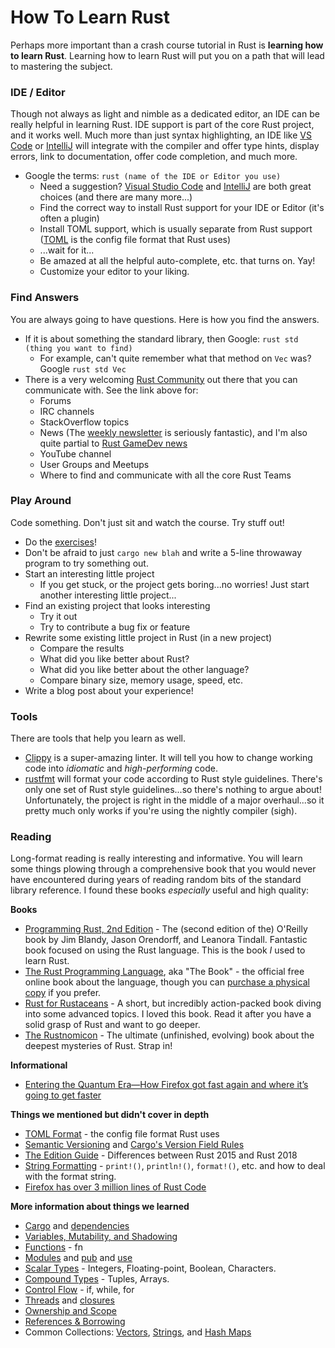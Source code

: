 # How To Learn Rust

Perhaps more important than a crash course tutorial in Rust is **learning how to learn Rust**.  Learning how to learn
Rust will put you on a path that will lead to mastering the subject.

### IDE / Editor

Though not always as light and nimble as a dedicated editor, an IDE can be really helpful in learning Rust.  IDE support is part of the core Rust project, and it works well.  Much more than just syntax highlighting, an IDE like [VS Code] or [IntelliJ] will integrate with the compiler and offer type hints, display errors, link to documentation, offer code completion, and much more.

- Google the terms: `rust (name of the IDE or Editor you use)`
  - Need a suggestion? [Visual Studio Code] and [IntelliJ] are both great choices (and there are many more...)
  - Find the correct way to install Rust support for your IDE or Editor (it's often a plugin)
  - Install TOML support, which is usually separate from Rust support ([TOML](https://github.com/toml-lang/toml)
    is the config file format that Rust uses)
  - ...wait for it...
  - Be amazed at all the helpful auto-complete, etc. that turns on.  Yay!
  - Customize your editor to your liking.

[VS Code]: https://code.visualstudio.com/
[Visual Studio Code]: https://code.visualstudio.com/
[IntelliJ]: https://www.jetbrains.com/idea/


### Find Answers

You are always going to have questions.  Here is how you find the answers.

- If it is about something the standard library, then Google: `rust std (thing you want to find)`
  - For example, can't quite remember what that method on `Vec` was? Google `rust std Vec`
- There is a very welcoming [Rust Community](https://www.rust-lang.org/community) out there that you can
  communicate with.  See the link above for:
  - Forums
  - IRC channels
  - StackOverflow topics
  - News (The [weekly newsletter](https://this-week-in-rust.org/) is seriously fantastic), and I'm also quite partial
    to [Rust GameDev news](https://rust-gamedev.github.io/)
  - YouTube channel
  - User Groups and Meetups
  - Where to find and communicate with all the core Rust Teams

### Play Around

Code something.  Don't just sit and watch the course.  Try stuff out!

- Do the [exercises](https://github.com/1xAhmed/rust_crash_course)!
- Don't be afraid to just `cargo new blah` and write a 5-line throwaway program to try something out.
- Start an interesting little project
  - If you get stuck, or the project gets boring...no worries! Just start another interesting little project...
- Find an existing project that looks interesting
  - Try it out
  - Try to contribute a bug fix or feature
- Rewrite some existing little project in Rust (in a new project)
  - Compare the results
  - What did you like better about Rust?
  - What did you like better about the other language?
  - Compare binary size, memory usage, speed, etc.
- Write a blog post about your experience!


### Tools

There are tools that help you learn as well.

- [Clippy](https://github.com/rust-lang/rust-clippy) is a super-amazing linter.  It will tell you how to change
  working code into _idiomatic_ and _high-performing_ code.
- [rustfmt](https://github.com/rust-lang/rustfmt) will format your code according to Rust style guidelines.
  There's only one set of Rust style guidelines...so there's nothing to argue about!  Unfortunately, the project is 
  right in the middle of a major overhaul...so it pretty much only works if you're using the nightly compiler (sigh).

### Reading

Long-format reading is really interesting and informative. You will learn some things plowing through a comprehensive
book that you would never have encountered during years of reading random bits of the standard library reference.  I 
found these books _especially_ useful and high quality:

**Books**

- [Programming Rust, 2nd Edition](https://amzn.to/3i0NySP) - The (second edition of the) O'Reilly book by Jim Blandy, Jason Orendorff, and Leanora Tindall.  Fantastic book
  focused on using the Rust language. This is the book _I_ used to learn Rust.
- [The Rust Programming Language](https://doc.rust-lang.org/book/), aka "The Book" - the official free online book 
  about the language, though you can [purchase a physical copy](https://amzn.to/2Vq0giK) if you prefer.
- [Rust for Rustaceans](https://amzn.to/3Iavf8b) - A short, but incredibly action-packed book diving into some advanced topics. I loved this book. Read it after you have a solid grasp of Rust and want to go deeper.
- [The Rustnomicon](https://doc.rust-lang.org/nomicon/) - The ultimate (unfinished, evolving) book about the deepest mysteries of Rust. Strap in!

**Informational**

- [Entering the Quantum Era—How Firefox got fast again and where it’s going to get faster](https://hacks.mozilla.org/2017/11/entering-the-quantum-era-how-firefox-got-fast-again-and-where-its-going-to-get-faster/)

**Things we mentioned but didn't cover in depth**
- [TOML Format](https://github.com/toml-lang/toml) - the config file format Rust uses
- [Semantic Versioning](https://semver.org/) and [Cargo's Version Field Rules](https://doc.rust-lang.org/cargo/reference/manifest.html#the-version-field)
- [The Edition Guide](https://doc.rust-lang.org/nightly/edition-guide/introduction.html) - Differences between Rust 2015 and Rust 2018
- [String Formatting](https://doc.rust-lang.org/std/fmt/index.html) - `print!()`, `println!()`, `format!()`, etc. and
  how to deal with the format string.
- [Firefox has over 3 million lines of Rust Code](https://www.openhub.net/p/firefox/analyses/latest/languages_summary)
  
**More information about things we learned**
- [Cargo](https://doc.rust-lang.org/book/ch01-03-hello-cargo.html) and
  [dependencies](https://doc.rust-lang.org/book/ch02-00-guessing-game-tutorial.html#using-a-crate-to-get-more-functionality)
- [Variables, Mutability, and Shadowing](https://doc.rust-lang.org/book/ch03-01-variables-and-mutability.html)
- [Functions](https://doc.rust-lang.org/book/ch03-03-how-functions-work.html) - fn
- [Modules](https://doc.rust-lang.org/book/ch07-02-defining-modules-to-control-scope-and-privacy.html)
  and [pub](https://doc.rust-lang.org/book/ch07-03-paths-for-referring-to-an-item-in-the-module-tree.html#exposing-paths-with-the-pub-keyword)
  and [use](https://doc.rust-lang.org/book/ch07-04-bringing-paths-into-scope-with-the-use-keyword.html)
- [Scalar Types](https://doc.rust-lang.org/book/ch03-02-data-types.html#scalar-types) - 
  Integers, Floating-point, Boolean, Characters.
- [Compound Types](https://doc.rust-lang.org/book/ch03-02-data-types.html#compound-types) - 
  Tuples, Arrays.
- [Control Flow](https://doc.rust-lang.org/book/ch03-05-control-flow.html) - if, while, for
- [Threads](https://doc.rust-lang.org/book/ch16-01-threads.html)
  and [closures](https://doc.rust-lang.org/book/ch13-01-closures.html)
- [Ownership and Scope](https://doc.rust-lang.org/book/ch04-01-what-is-ownership.html)
- [References & Borrowing](https://doc.rust-lang.org/book/ch04-02-references-and-borrowing.html)
- Common Collections: [Vectors](https://doc.rust-lang.org/book/ch08-01-vectors.html),
  [Strings](https://doc.rust-lang.org/book/ch08-02-strings.html),
  and [Hash Maps](https://doc.rust-lang.org/book/ch08-03-hash-maps.html)
